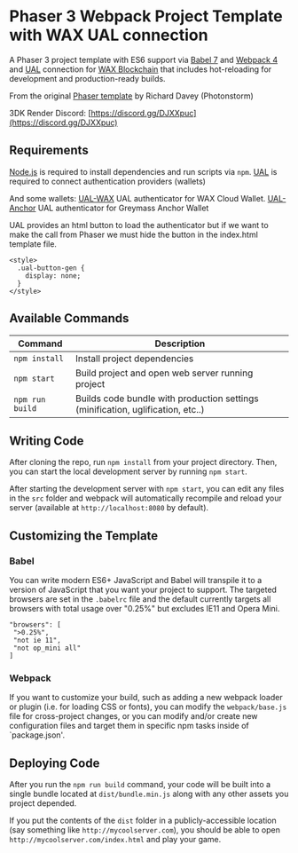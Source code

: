 # Phaser 3 Webpack Project Template with WAX UAL connection

A Phaser 3 project template with ES6 support via [Babel 7](https://babeljs.io/) and [Webpack 4](https://webpack.js.org/) and [UAL](https://github.com/EOSIO/universal-authenticator-library) connection for [WAX Blockchain](https://wax.io) that includes hot-reloading for development and production-ready builds.

From the original [Phaser template](https://github.com/photonstorm/phaser3-project-template) by Richard Davey (Photonstorm)

3DK Render Discord: [https://discord.gg/DJXXpuc](https://discord.gg/DJXXpuc)

## Requirements

[Node.js](https://nodejs.org) is required to install dependencies and run scripts via `npm`.
[UAL](https://github.com/EOSIO/universal-authenticator-library) is required to connect authentication providers (wallets)

And some wallets:
[UAL-WAX](https://github.com/eosdac/ual-wax) UAL authenticator for WAX Cloud Wallet.
[UAL-Anchor](https://github.com/greymass/ual-anchor) UAL authenticator for Greymass Anchor Wallet

UAL provides an html button to load the authenticator but if we want to make the call from Phaser we must hide the button in the index.html template file.

```
<style>
  .ual-button-gen {
    display: none;
  }
</style>
```

## Available Commands

| Command | Description |
|---------|-------------|
| `npm install` | Install project dependencies |
| `npm start` | Build project and open web server running project |
| `npm run build` | Builds code bundle with production settings (minification, uglification, etc..) |

## Writing Code

After cloning the repo, run `npm install` from your project directory. Then, you can start the local development server by running `npm start`.

After starting the development server with `npm start`, you can edit any files in the `src` folder and webpack will automatically recompile and reload your server (available at `http://localhost:8080` by default).

## Customizing the Template

### Babel

You can write modern ES6+ JavaScript and Babel will transpile it to a version of JavaScript that you want your project to support. The targeted browsers are set in the `.babelrc` file and the default currently targets all browsers with total usage over "0.25%" but excludes IE11 and Opera Mini.

 ```
"browsers": [
  ">0.25%",
  "not ie 11",
  "not op_mini all"
]
 ```

### Webpack

If you want to customize your build, such as adding a new webpack loader or plugin (i.e. for loading CSS or fonts), you can modify the `webpack/base.js` file for cross-project changes, or you can modify and/or create new configuration files and target them in specific npm tasks inside of `package.json'.

## Deploying Code

After you run the `npm run build` command, your code will be built into a single bundle located at `dist/bundle.min.js` along with any other assets you project depended. 

If you put the contents of the `dist` folder in a publicly-accessible location (say something like `http://mycoolserver.com`), you should be able to open `http://mycoolserver.com/index.html` and play your game.
